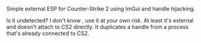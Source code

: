 Simple external ESP for Counter-Strike 2 using ImGui and handle hijacking.

Is it undetected? I don't know , use it at your own risk. At least it's external and doesn't attach to CS2 directly. It duplicates a handle from a process that's already connected to CS2.
